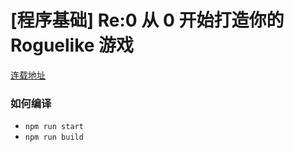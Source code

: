 [程序基础] Re:0 从 0 开始打造你的 Roguelike 游戏
==========

[连载地址](http://www.gamecreator.com.cn/forum.php?mod=viewthread&tid=238&page=1&extra=#pid1026)

### 如何编译
- `npm run start`
- `npm run build`
